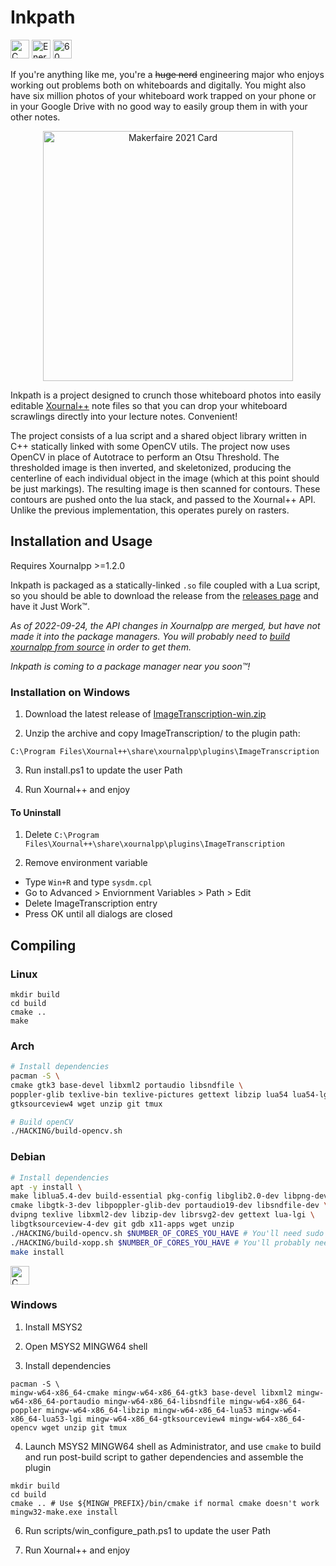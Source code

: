 # Inkpath

<div id="badges">
<img src="https://forthebadge.com/images/badges/made-with-c.svg" alt="C badge" height="30px"/>
<img src="https://forthebadge.com/images/badges/powered-by-energy-drinks.svg" alt="Energy drink badge" height="30px"/>
<img src="https://forthebadge.com/images/badges/60-percent-of-the-time-works-every-time.svg" alt="60 percent badge" height="30px"/>
</div>

If you're anything like me, you're a ~~huge nerd~~ engineering major who enjoys
working out problems both on whiteboards and digitally. You might also
have six million photos of your whiteboard work trapped on your phone
or in your Google Drive with no good way to easily group them in with
your other notes.

<p align="center">
<!-- ![Makerfaire 2021 Card](https://user-images.githubusercontent.com/42927786/147401085-94773933-e4a3-4039-97e6-91cf2ea1ee6c.png) -->
  <img src="https://user-images.githubusercontent.com/42927786/147401085-94773933-e4a3-4039-97e6-91cf2ea1ee6c.png" alt="Makerfaire 2021 Card" width="400px" style="display: block; margin: 0 auto"/>

</p>

Inkpath is a project designed to crunch those whiteboard photos into easily
editable [Xournal++](https://github.com/xournalpp/xournalpp) note files so that you can
drop your whiteboard scrawlings directly into your lecture notes. Convenient!

The project consists of a lua script and a shared object library written in C++
statically linked with some OpenCV utils. The project now uses OpenCV in place
of Autotrace to perform an Otsu Threshold. The thresholded image is then inverted,
and skeletonized, producing the centerline of each individual object in the image
(which at this point should be just markings). The resulting image is then scanned
for contours. These contours are pushed onto the lua stack, and passed to the 
Xournal++ API. Unlike the previous implementation, this operates purely on rasters.

## Installation and Usage

Requires Xournalpp >=1.2.0

Inkpath is packaged as a statically-linked `.so` file coupled with a Lua script,
so you should be able to download the release from the [releases page](https://github.com/WillNilges/inkpath/releases)
and have it Just Work™.

_As of 2022-09-24, the API changes in Xournalpp are merged, but have not made
it into the package managers. You will probably need to [build xournalpp from source](https://github.com/xournalpp/xournalpp/blob/master/readme/LinuxBuild.md)
in order to get them._

_Inkpath is coming to a package manager near you soon™!_

### Installation on Windows

1. Download the latest release of [ImageTranscription-win.zip](https://github.com/WillNilges/inkpath/releases/)

2. Unzip the archive and copy ImageTranscription/ to the plugin path:

`C:\Program Files\Xournal++\share\xournalpp\plugins\ImageTranscription`

3. Run install.ps1 to update the user Path

4. Run Xournal++ and enjoy

#### To Uninstall

1. Delete `C:\Program Files\Xournal++\share\xournalpp\plugins\ImageTranscription`

2. Remove environment variable

- Type `Win+R` and type `sysdm.cpl`
- Go to Advanced > Enviornment Variables > Path > Edit
- Delete ImageTranscription entry
- Press OK until all dialogs are closed

## Compiling

### Linux

```
mkdir build
cd build
cmake ..
make
```

### Arch

```BASH
# Install dependencies
pacman -S \
cmake gtk3 base-devel libxml2 portaudio libsndfile \
poppler-glib texlive-bin texlive-pictures gettext libzip lua54 lua54-lgi \
gtksourceview4 wget unzip git tmux

# Build openCV
./HACKING/build-opencv.sh
```

### Debian

```BASH
# Install dependencies
apt -y install \
make liblua5.4-dev build-essential pkg-config libglib2.0-dev libpng-dev \
cmake libgtk-3-dev libpoppler-glib-dev portaudio19-dev libsndfile-dev \
dvipng texlive libxml2-dev libzip-dev librsvg2-dev gettext lua-lgi \
libgtksourceview-4-dev git gdb x11-apps wget unzip
./HACKING/build-opencv.sh $NUMBER_OF_CORES_YOU_HAVE # You'll need sudo to install this
./HACKING/build-xopp.sh $NUMBER_OF_CORES_YOU_HAVE # You'll probably need sudo to install this too
make install
```

<img src="https://forthebadge.com/images/badges/works-on-my-machine.svg" alt="C badge" height="30px"/>

### Windows

1. Install MSYS2

2. Open MSYS2 MINGW64 shell

3. Install dependencies

```
pacman -S \
mingw-w64-x86_64-cmake mingw-w64-x86_64-gtk3 base-devel libxml2 mingw-w64-x86_64-portaudio mingw-w64-x86_64-libsndfile mingw-w64-x86_64-poppler mingw-w64-x86_64-libzip mingw-w64-x86_64-lua53 mingw-w64-x86_64-lua53-lgi mingw-w64-x86_64-gtksourceview4 mingw-w64-x86_64-opencv wget unzip git tmux
```

4. Launch MSYS2 MINGW64 shell as Administrator, and use `cmake` to build and
run post-build script to gather dependencies and assemble the plugin

```
mkdir build
cd build
cmake .. # Use ${MINGW_PREFIX}/bin/cmake if normal cmake doesn't work
mingw32-make.exe install
```

6. Run scripts/win_configure_path.ps1 to update the user Path

7. Run Xournal++ and enjoy
